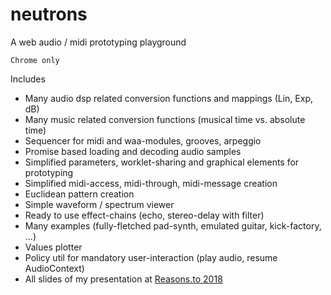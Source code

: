 # neutrons
A web audio / midi prototyping playground

`Chrome only`

Includes
* Many audio dsp related conversion functions and mappings (Lin, Exp, dB)
* Many music related conversion functions (musical time vs. absolute time)
* Sequencer for midi and waa-modules, grooves, arpeggio
* Promise based loading and decoding audio samples 
* Simplified parameters, worklet-sharing and graphical elements for prototyping
* Simplified midi-access, midi-through, midi-message creation
* Euclidean pattern creation
* Simple waveform / spectrum viewer
* Ready to use effect-chains (echo, stereo-delay with filter)
* Many examples (fully-fletched pad-synth, emulated guitar, kick-factory, ...)
* Values plotter
* Policy util for mandatory user-interaction (play audio, resume AudioContext)
* All slides of my presentation at [Reasons.to 2018](https://reasons.to/2018/brighton/speakers/andre-michelle)